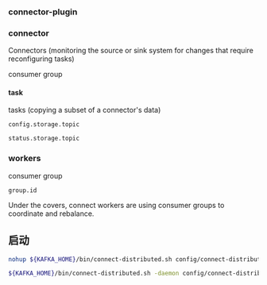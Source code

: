 ### connector-plugin

### connector

Connectors (monitoring the source or sink system for changes that require reconfiguring tasks)

consumer group

#### task

tasks (copying a subset of a connector's data)

`config.storage.topic`

`status.storage.topic`

### workers

consumer group

`group.id`

Under the covers, connect workers are using consumer groups to coordinate and rebalance.


## 启动

``` bash
nohup ${KAFKA_HOME}/bin/connect-distributed.sh config/connect-distributed.properties &

${KAFKA_HOME}/bin/connect-distributed.sh -daemon config/connect-distributed.properties
```
